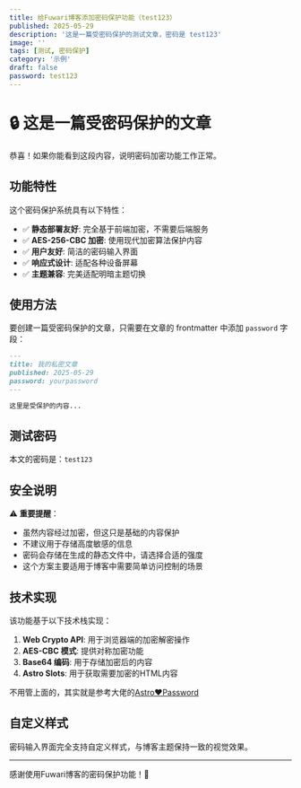 ```yaml
---
title: 给Fuwari博客添加密码保护功能（test123）
published: 2025-05-29
description: '这是一篇受密码保护的测试文章，密码是 test123'
image: ''
tags: [测试, 密码保护]
category: '示例'
draft: false
password: test123
---
```


# 🔒 这是一篇受密码保护的文章

恭喜！如果你能看到这段内容，说明密码加密功能工作正常。

## 功能特性

这个密码保护系统具有以下特性：

- ✅ **静态部署友好**: 完全基于前端加密，不需要后端服务
- ✅ **AES-256-CBC 加密**: 使用现代加密算法保护内容
- ✅ **用户友好**: 简洁的密码输入界面
- ✅ **响应式设计**: 适配各种设备屏幕
- ✅ **主题兼容**: 完美适配明暗主题切换

## 使用方法

要创建一篇受密码保护的文章，只需要在文章的 frontmatter 中添加 `password` 字段：

```markdown
---
title: 我的私密文章
published: 2025-05-29
password: yourpassword
---

这里是受保护的内容...
```

## 测试密码

本文的密码是：`test123`

## 安全说明

⚠️ **重要提醒**：
- 虽然内容经过加密，但这只是基础的内容保护
- 不建议用于存储高度敏感的信息
- 密码会存储在生成的静态文件中，请选择合适的强度
- 这个方案主要适用于博客中需要简单访问控制的场景

## 技术实现

该功能基于以下技术栈实现：

1. **Web Crypto API**: 用于浏览器端的加密解密操作
2. **AES-CBC 模式**: 提供对称加密功能
3. **Base64 编码**: 用于存储加密后的内容
4. **Astro Slots**: 用于获取需要加密的HTML内容

不用管上面的，其实就是参考大佬的[Astro❤️Password](https://blog.mmf.moe/post/blog-02-password/)

## 自定义样式

密码输入界面完全支持自定义样式，与博客主题保持一致的视觉效果。

---

感谢使用Fuwari博客的密码保护功能！🎉
